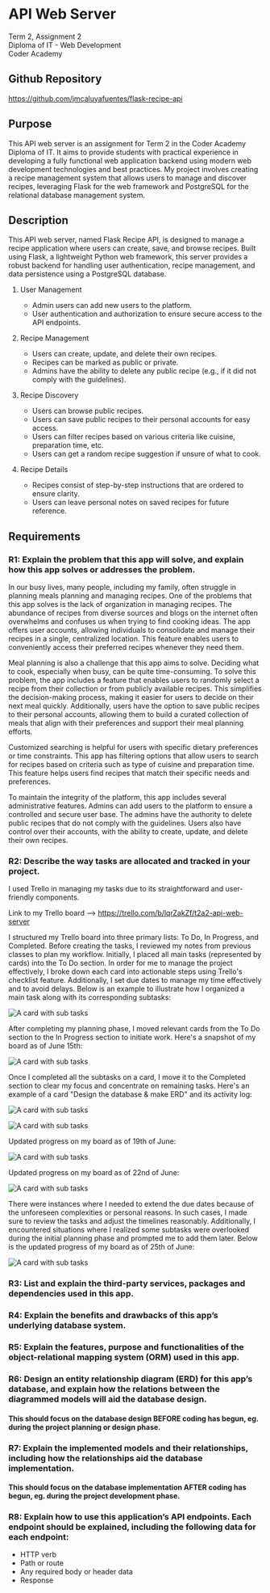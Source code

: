 # API Web Server

Term 2, Assignment 2  
Diploma of IT - Web Development  
Coder Academy

## Github Repository

https://github.com/jmcaluyafuentes/flask-recipe-api

## Purpose

This API web server is an assignment for Term 2 in the Coder Academy Diploma of IT. It aims to provide students with practical experience in developing a fully functional web application backend using modern web development technologies and best practices. My project involves creating a recipe management system that allows users to manage and discover recipes, leveraging Flask for the web framework and PostgreSQL for the relational database management system.

## Description

This API web server, named Flask Recipe API, is designed to manage a recipe application where users can create, save, and browse recipes. Built using Flask, a lightweight Python web framework, this server provides a robust backend for handling user authentication, recipe management, and data persistence using a PostgreSQL database.

1. User Management

    - Admin users can add new users to the platform.
    - User authentication and authorization to ensure secure access to the API endpoints.

2. Recipe Management

    - Users can create, update, and delete their own recipes.
    - Recipes can be marked as public or private.
    - Admins have the ability to delete any public recipe (e.g., if it did not comply with the guidelines).

3. Recipe Discovery

    - Users can browse public recipes.
    - Users can save public recipes to their personal accounts for easy access.
    - Users can filter recipes based on various criteria like cuisine, preparation time, etc.
    - Users can get a random recipe suggestion if unsure of what to cook.

4. Recipe Details

    - Recipes consist of step-by-step instructions that are ordered to ensure clarity.
    - Users can leave personal notes on saved recipes for future reference.

## Requirements

### R1: Explain the problem that this app will solve, and explain how this app solves or addresses the problem.

In our busy lives, many people, including my family, often struggle in planning meals planning and managing recipes. One of the problems that this app solves is the lack of organization in managing recipes. The abundance of recipes from diverse sources and blogs on the internet often overwhelms and confuses us when trying to find cooking ideas. The app offers user accounts, allowing individuals to consolidate and manage their recipes in a single, centralized location. This feature enables users to conveniently access their preferred recipes whenever they need them.

Meal planning is also a challenge that this app aims to solve. Deciding what to cook, especially when busy, can be quite time-consuming. To solve this problem, the app includes a feature that enables users to randomly select a recipe from their collection or from publicly available recipes. This simplifies the decision-making process, making it easier for users to decide on their next meal quickly. Additionally, users have the option to save public recipes to their personal accounts, allowing them to build a curated collection of meals that align with their preferences and support their meal planning efforts.

Customized searching is helpful for users with specific dietary preferences or time constraints. This app has filtering options that allow users to search for recipes based on criteria such as type of cuisine and preparation time. This feature helps users find recipes that match their specific needs and preferences.

To maintain the integrity of the platform, this app includes several administrative features. Admins can add users to the platform to ensure a controlled and secure user base. The admins have the authority to delete public recipes that do not comply with the guidelines. Users also have control over their accounts, with the ability to create, update, and delete their own recipes.

### R2: Describe the way tasks are allocated and tracked in your project.

I used Trello in managing my tasks due to its straightforward and user-friendly components.

Link to my Trello board --> https://trello.com/b/lqrZakZf/t2a2-api-web-server

I structured my Trello board into three primary lists: To Do, In Progress, and Completed. Before creating the tasks, I reviewed my notes from previous classes to plan my workflow. Initially, I placed all main tasks (represented by cards) into the To Do section. In order for me to manage the project effectively, I broke down each card into actionable steps using Trello's checklist feature. Additionally, I set due dates to manage my time effectively and to avoid delays. Below is an example to illustrate how I organized a main task along with its corresponding subtasks:

![A card with sub tasks](./markdown-images/card-sample.png)

After completing my planning phase, I moved relevant cards from the To Do section to the In Progress section to initiate work. Here's a snapshot of my board as of June 15th:

![A card with sub tasks](./markdown-images/trello-1-15June.png)

Once I completed all the subtasks on a card, I move it to the Completed section to clear my focus and concentrate on remaining tasks. Here's an example of a card "Design the database & make ERD" and its activity log:

![A card with sub tasks](./markdown-images/card-design-database.png)

![A card with sub tasks](./markdown-images/card-design-database-log.png)

Updated progress on my board as of 19th of June:

![A card with sub tasks](./markdown-images/trello-2-19June.png)

Updated progress on my board as of 22nd of June:

![A card with sub tasks](./markdown-images/trello-3-22June.png)

There were instances where I needed to extend the due dates because of the unforeseen complexities or personal reasons. In such cases, I made sure to review the tasks and adjust the timelines reasonably. Additionally, I encountered situations where I realized some subtasks were overlooked during the initial planning phase and prompted me to add them later. Below is the updated progress of my board as of 25th of June:

![A card with sub tasks](./markdown-images/trello-4-25June.png)

### R3: List and explain the third-party services, packages and dependencies used in this app.

### R4: Explain the benefits and drawbacks of this app’s underlying database system.

### R5: Explain the features, purpose and functionalities of the object-relational mapping system (ORM) used in this app.

### R6: Design an entity relationship diagram (ERD) for this app’s database, and explain how the relations between the diagrammed models will aid the database design. 

#### This should focus on the database design BEFORE coding has begun, eg. during the project planning or design phase.

### R7: Explain the implemented models and their relationships, including how the relationships aid the database implementation.

#### This should focus on the database implementation AFTER coding has begun, eg. during the project development phase.

### R8: Explain how to use this application’s API endpoints. Each endpoint should be explained, including the following data for each endpoint:

- HTTP verb  
- Path or route  
- Any required body or header data  
- Response